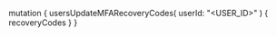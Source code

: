 mutation {
    usersUpdateMFARecoveryCodes(
        userId: "<USER_ID>"
    ) {
        recoveryCodes
    }
}
